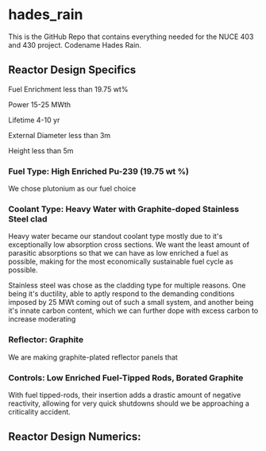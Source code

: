 # hades_rain
This is the GitHub Repo that contains everything needed for the NUCE 403 and 430 project. Codename Hades Rain.


## Reactor Design Specifics

Fuel Enrichment less than 19.75 wt%

Power 15-25 MWth

Lifetime 4-10 yr

External Diameter less than 3m

Height less than 5m

### Fuel Type: High Enriched Pu-239 (19.75 wt %)

We chose plutonium as our fuel choice 

### Coolant Type: Heavy Water with Graphite-doped Stainless Steel clad

Heavy water became our standout coolant type mostly due to it's exceptionally low absorption cross sections. We want the least amount of parasitic absorptions so that we can have as low enriched a fuel as possible, making for the most economically sustainable fuel cycle as possible.

Stainless steel was chose as the cladding type for multiple reasons. One being it's ductility, able to aptly respond to the demanding conditions imposed by 25 MWt coming out of such a small system, and another being it's innate carbon content, which we can further dope with excess carbon to increase moderating

### Reflector: Graphite

We are making graphite-plated reflector panels that

### Controls: Low Enriched Fuel-Tipped Rods, Borated Graphite

With fuel tipped-rods, their insertion adds a drastic amount of negative reactivity, allowing for very quick shutdowns should we be approaching a criticality accident.

## Reactor Design Numerics:



